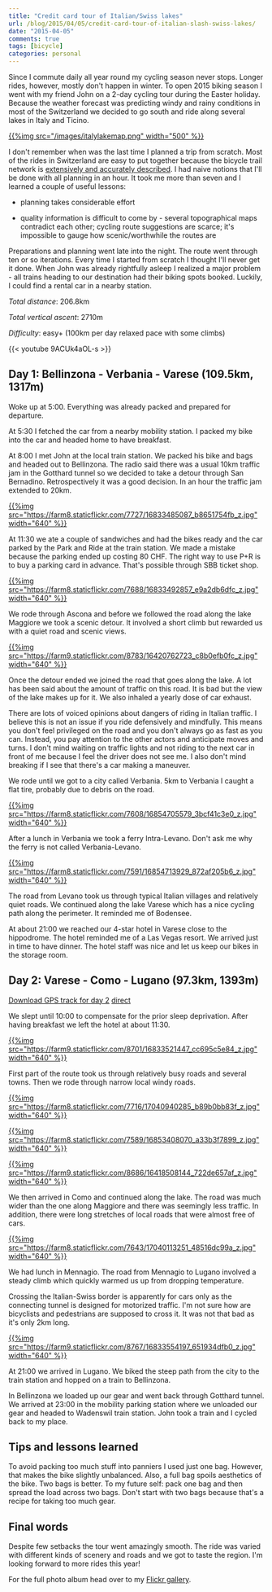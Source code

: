 ```yaml
---
title: "Credit card tour of Italian/Swiss lakes"
url: /blog/2015/04/05/credit-card-tour-of-italian-slash-swiss-lakes/
date: "2015-04-05"
comments: true
tags: [bicycle]
categories: personal
---
```


Since I commute daily all year round my cycling season never stops. Longer rides, however, mostly don't happen in winter. To open 2015 biking season I went with my friend John on a 2-day cycling tour during the Easter holiday. Because the weather forecast was predicting windy and rainy conditions in most of the Switzerland we decided to go south and ride along several lakes in Italy and Ticino.

[{{%img src="/images/italylakemap.png" width="500" %}}](/images/italylakemap.png)
<!--more-->

I don't remember when was the last time I planned a trip from scratch. Most of the rides in Switzerland are easy to put together because the bicycle trail network is [extensively and accurately described](http://www.veloland.ch/en/veloland.html). I had naive notions that I'll be done with all planning in an hour. It took me more than seven and I learned a couple of useful lessons:

 * planning takes considerable effort

 * quality information is difficult to come by - several topographical maps contradict each other; cycling route suggestions are scarce; it's impossible to gauge how scenic/worthwhile the routes are

Preparations and planning went late into the night. The route went through ten or so iterations. Every time I started from scratch I thought I'll never get it done. When John was already rightfully asleep I realized a major problem - all trains heading to our destination had their biking spots booked. Luckily, I could find a rental car in a nearby station.

*Total distance*: 206.8km

*Total vertical ascent*: 2710m

*Difficulty*: easy+ (100km per day relaxed pace with some climbs)

{{< youtube 9ACUk4aOL-s >}}

## Day 1: Bellinzona - Verbania - Varese (109.5km, 1317m)



Woke up at 5:00. Everything was already packed and prepared for departure.

At 5:30 I fetched the car from a nearby mobility station. I packed my bike into the car and headed home to have breakfast.

At 8:00 I met John at the local train station. We packed his bike and bags and headed out to Bellinzona. The radio said there was a usual 10km traffic jam in the Gotthard tunnel so we decided to take a detour through San Bernadino. Retrospectively it was a good decision. In an hour the traffic jam extended to 20km.

[{{%img src="https://farm8.staticflickr.com/7727/16833485087_b8651754fb_z.jpg" width="640" %}}](https://www.flickr.com/photos/tentaclephotos/16833485087)

At 11:30 we ate a couple of sandwiches and had the bikes ready and the car parked by the Park and Ride at the train station. We made a mistake because the parking ended up costing 80 CHF. The right way to use P+R is to buy a parking card in advance. That's possible through SBB ticket shop.

[{{%img src="https://farm8.staticflickr.com/7688/16833492857_e9a2db6dfc_z.jpg" width="640" %}}](https://www.flickr.com/photos/tentaclephotos/16833492857)

We rode through Ascona and before we followed the road along the lake Maggiore we took a scenic detour. It involved a short climb but rewarded us with a quiet road and scenic views.

[{{%img src="https://farm9.staticflickr.com/8783/16420762723_c8b0efb0fc_z.jpg" width="640" %}}](https://www.flickr.com/photos/tentaclephotos/16420762723)

Once the detour ended we joined the road that goes along the lake. A lot has been said about the amount of traffic on this road. It is bad but the view of the lake makes up for it. We also inhaled a yearly dose of car exhaust.

There are lots of voiced opinions about dangers of riding in Italian traffic. I believe this is not an issue if you ride defensively and mindfully. This means you don't feel privileged on the road and you don't always go as fast as you can. Instead, you pay attention to the other actors and anticipate moves and turns. I don't mind waiting on traffic lights and not riding to the next car in front of me because I feel the driver does not see me. I also don't mind breaking if I see that there's a car making a maneuver.

We rode until we got to a city called Verbania. 5km to Verbania I caught a flat tire, probably due to debris on the road.

[{{%img src="https://farm8.staticflickr.com/7608/16854705579_3bcf41c3e0_z.jpg" width="640" %}}](https://www.flickr.com/photos/tentaclephotos/16854705579)

After a lunch in Verbania we took a ferry Intra-Levano. Don't ask me why the ferry is not called Verbania-Levano.

[{{%img src="https://farm8.staticflickr.com/7591/16854713929_872af205b6_z.jpg" width="640" %}}](https://www.flickr.com/photos/tentaclephotos/16854713929)

The road from Levano took us through typical Italian villages and relatively quiet roads. We continued along the lake Varese which has a nice cycling path along the perimeter. It reminded me of Bodensee.

At about 21:00 we reached our 4-star hotel in Varese close to the hippodrome. The hotel reminded me of a Las Vegas resort. We arrived just in time to have dinner. The hotel staff was nice and let us keep our bikes in the storage room.

## Day 2: Varese - Como - Lugano (97.3km, 1393m)

[Download GPS track for day 2](https://www.strava.com/activities/279757682) [direct](/files/italy_easter_tour_day2.gpx)

We slept until 10:00 to compensate for the prior sleep deprivation. After having breakfast we left the hotel at about 11:30.

[{{%img src="https://farm9.staticflickr.com/8701/16833521447_cc695c5e84_z.jpg" width="640" %}}](https://www.flickr.com/photos/tentaclephotos/16833521447)

First part of the route took us through relatively busy roads and several towns. Then we rode through narrow local windy roads. 

[{{%img src="https://farm8.staticflickr.com/7716/17040940285_b89b0bb83f_z.jpg" width="640" %}}](https://www.flickr.com/photos/tentaclephotos/17040940285)

[{{%img src="https://farm8.staticflickr.com/7589/16853408070_a33b3f7899_z.jpg" width="640" %}}](https://www.flickr.com/photos/tentaclephotos/16853408070)

[{{%img src="https://farm9.staticflickr.com/8686/16418508144_722de657af_z.jpg" width="640" %}}](https://www.flickr.com/photos/tentaclephotos/16418508144)

We then arrived in Como and continued along the lake. The road was much wider than the one along Maggiore and there was seemingly less traffic. In addition, there were long stretches of local roads that were almost free of cars.

[{{%img src="https://farm8.staticflickr.com/7643/17040113251_48516dc99a_z.jpg" width="640" %}}](https://www.flickr.com/photos/tentaclephotos/17040113251)

We had lunch in Mennagio. The road from Mennagio to Lugano involved a steady climb which quickly warmed us up from dropping temperature.

Crossing the Italian-Swiss border is apparently for cars only as the connecting tunnel is designed for motorized traffic. I'm not sure how are bicyclists and pedestrians are supposed to cross it. It was not that bad as it's only 2km long.

[{{%img src="https://farm9.staticflickr.com/8767/16833554197_651934dfb0_z.jpg" width="640" %}}](https://www.flickr.com/photos/tentaclephotos/16833554197)

At 21:00 we arrived in Lugano. We biked the steep path from the city to the train station and hopped on a train to Bellinzona.

In Bellinzona we loaded up our gear and went back through Gotthard tunnel. We arrived at 23:00 in the mobility parking station where we unloaded our gear and headed to Wadenswil train station. John took a train and I cycled back to my place.

## Tips and lessons learned

To avoid packing too much stuff into panniers I used just one bag. However, that makes the bike slightly unbalanced. Also, a full bag spoils aesthetics of the bike. Two bags is better. To my future self: pack one bag and then spread the load across two bags. Don't start with two bags because that's a recipe for taking too much gear.

## Final words

Despite few setbacks the tour went amazingly smooth. The ride was varied with different kinds of scenery and roads and we got to taste the region. I'm looking forward to more rides this year!

For the full photo album head over to my [Flickr gallery](https://www.flickr.com/photos/tentaclephotos/sets/72157651754328282/).